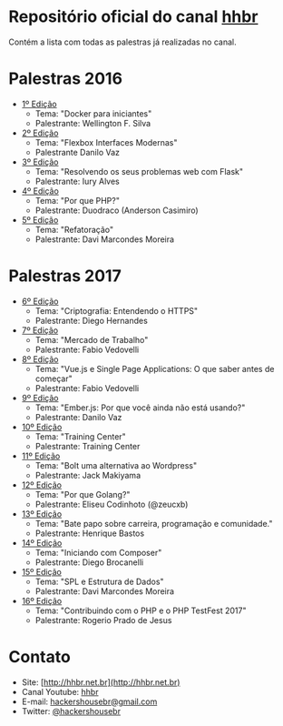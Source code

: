 # Repositório oficial do canal [hhbr](http://youtube.com/hhbr-tech)

Contém a lista com todas as palestras já realizadas no canal.

# Palestras 2016
 - [1º Edição](https://github.com/hackers-house-br/palestras/blob/master/1_edicao.md) 
     - Tema: "Docker para iniciantes"
     - Palestrante: Wellington F. Silva
 - [2º Edição](https://github.com/hackers-house-br/palestras/blob/master/2_edicao.md)
     - Tema: "Flexbox Interfaces Modernas" 
     - Palestrante Danilo Vaz
 - [3º Edição](https://github.com/hackers-house-br/palestras/blob/master/3_edicao.md)
      - Tema: "Resolvendo os seus problemas web com Flask" 
      - Palestrante: Iury Alves
 - [4º Edição](https://github.com/hackers-house-br/palestras/blob/master/4_eidcao.md)
      - Tema: "Por que PHP?" 
      - Palestrante: Duodraco (Anderson Casimiro)
 - [5º Edição](https://github.com/hackers-house-br/palestras/blob/master/5_edicao.md)
      - Tema: "Refatoração" 
      - Palestrante: Davi Marcondes Moreira

# Palestras 2017
 - [6º Edição](https://github.com/hackers-house-br/palestras/blob/master/6_edicao.md) 
     - Tema: "Criptografia: Entendendo o HTTPS"
     - Palestrante: Diego Hernandes
 - [7º Edição](https://github.com/hackers-house-br/palestras/blob/master/7_edicao.md) 
     - Tema: "Mercado de Trabalho"
     - Palestrante: Fabio Vedovelli
 - [8º Edição](https://github.com/hackers-house-br/palestras/blob/master/8_edicao.md) 
     - Tema: "Vue.js e Single Page Applications: O que saber antes de começar"
     - Palestrante: Fabio Vedovelli
 - [9º Edição](https://github.com/hackers-house-br/palestras/blob/master/9_edicao.md) 
     - Tema: "Ember.js: Por que você ainda não está usando?"
     - Palestrante: Danilo Vaz
 - [10º Edição](https://github.com/hackers-house-br/palestras/blob/master/10_edicao.md) 
     - Tema: "Training Center"
     - Palestrante: Training Center
 - [11º Edição](https://github.com/hackers-house-br/palestras/blob/master/11_edicao.md) 
     - Tema: "Bolt uma alternativa ao Wordpress"
     - Palestrante: Jack Makiyama
 - [12º Edição](https://github.com/hackers-house-br/palestras/blob/master/12_edicao.md) 
     - Tema: "Por que Golang?"
     - Palestrante: Eliseu Codinhoto (@zeucxb)
 - [13º Edição](https://github.com/hackers-house-br/palestras/blob/master/13_edicao.md) 
     - Tema: "Bate papo sobre carreira, programação e comunidade."
     - Palestrante: Henrique Bastos
 - [14º Edição](https://github.com/hackers-house-br/palestras/blob/master/14_edicao.md) 
     - Tema: "Iniciando com Composer"
     - Palestrante: Diego Brocanelli
 - [15º Edição](https://github.com/hackers-house-br/palestras/blob/master/15_edicao.md) 
     - Tema: "SPL e Estrutura de Dados"
     - Palestrante: Davi Marcondes Moreira     
 - [16º Edição](https://github.com/hackers-house-br/palestras/blob/master/16_edicao.md) 
     - Tema: "Contribuindo com o PHP e o PHP TestFest 2017"
     - Palestrante: Rogerio Prado de Jesus
     
# Contato
 - Site: [http://hhbr.net.br](http://hhbr.net.br)
 - Canal Youtube: [hhbr](https://youtube.com/hhbrtech)
 - E-mail: hackershousebr@gmail.com
 - Twitter: [@hackershousebr](twitter.com/hackershousebr)
